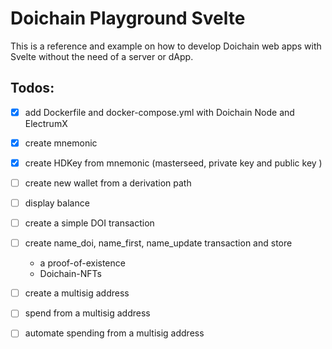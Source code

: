 # Doichain Playground Svelte

This is a reference and example on how to develop Doichain web apps with Svelte without the need of a server or dApp.

## Todos:
- [x] add Dockerfile and docker-compose.yml with Doichain Node and ElectrumX
- [x] create mnemonic
- [x] create HDKey from mnemonic (masterseed, private key and public key )
- [ ] create new wallet from a derivation path 
- [ ] display balance
- [ ] create a simple DOI transaction 
- [ ] create name_doi, name_first, name_update transaction and store
  - a proof-of-existence
  - Doichain-NFTs
- [ ] create a multisig address
- [ ] spend from a multisig address
- [ ] automate spending from a multisig address

